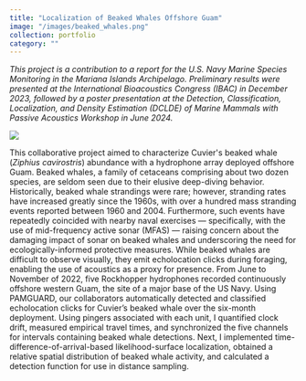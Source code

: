 ```yaml
---
title: "Localization of Beaked Whales Offshore Guam"
image: "/images/beaked_whales.png"
collection: portfolio
category: ""
---
```


*This project is a contribution to a report for the U.S. Navy Marine Species Monitoring in the Mariana Islands Archipelago. Preliminary results were presented at the International Bioacoustics Congress (IBAC) in December 2023, followed by a poster presentation at the Detection, Classification, Localization, and Density Estimation (DCLDE) of Marine Mammals with Passive Acoustics Workshop in June 2024.*

![](/images/dclde_poster.png)

This collaborative project aimed to characterize Cuvier's beaked whale (*Ziphius cavirostris*) abundance with a hydrophone array deployed offshore Guam. Beaked whales, a family of cetaceans comprising about two dozen species, are seldom seen due to their elusive deep-diving behavior. Historically, beaked whale strandings were rare; however, stranding rates have increased greatly since the 1960s, with over a hundred mass stranding events reported between 1960 and 2004. Furthermore, such events have repeatedly coincided with nearby naval exercises — specifically, with the use of mid-frequency active sonar (MFAS) — raising concern about the damaging impact of sonar on beaked whales and underscoring the need for ecologically-informed protective measures. While beaked whales are difficult to observe visually, they emit echolocation clicks during foraging, enabling the use of acoustics as a proxy for presence. From June to November of 2022, five Rockhopper hydrophones recorded continuously offshore western Guam, the site of a major base of the US Navy. Using PAMGUARD, our collaborators automatically detected and classified echolocation clicks for Cuvier’s beaked whale over the six-month deployment. Using pingers associated with each unit, I quantified clock drift, measured empirical travel times, and synchronized the five channels for intervals containing beaked whale detections. Next, I implemented time-difference-of-arrival-based likelihood-surface localization, obtained a relative spatial distribution of beaked whale activity, and calculated a detection function for use in distance sampling.
